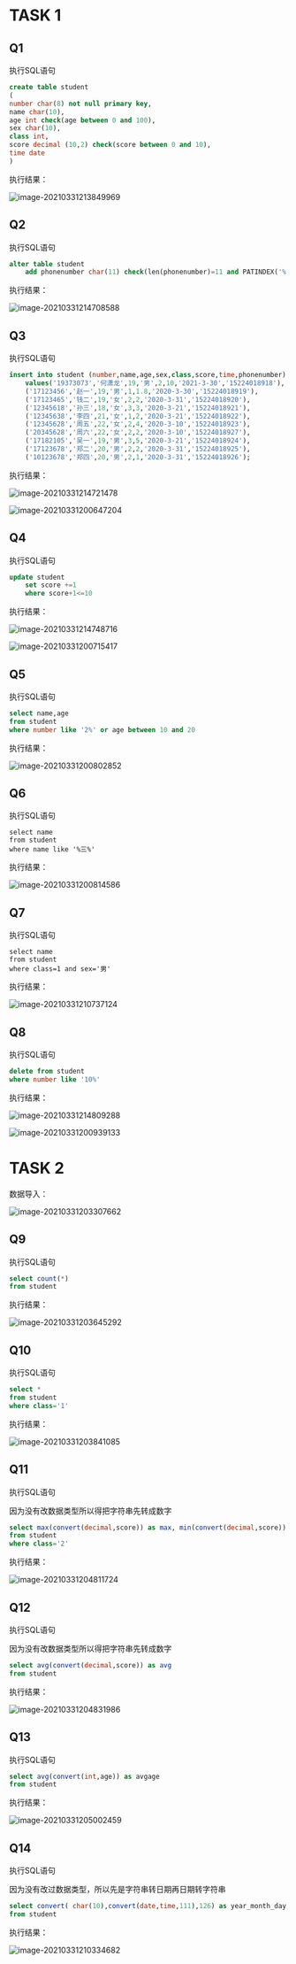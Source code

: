 # TASK 1

## Q1

执行SQL语句

```sql
create table student
(
number char(8) not null primary key,
name char(10),
age int check(age between 0 and 100),
sex char(10),
class int,
score decimal (10,2) check(score between 0 and 10),
time date
)
```

执行结果：

![image-20210331213849969](19373073_何潇龙_第2次实验.assets/image-20210331213849969.png)

## Q2

执行SQL语句

```sql
alter table student
	add phonenumber char(11) check(len(phonenumber)=11 and PATINDEX('%[^0-9]%', phonenumber)=0) 
```

执行结果：

![image-20210331214708588](19373073_何潇龙_第2次实验.assets/image-20210331214708588.png)

## Q3

执行SQL语句

```sql
insert into student (number,name,age,sex,class,score,time,phonenumber)
	values('19373073','何潇龙',19,'男',2,10,'2021-3-30','15224018918'),
	('17123456','赵一',19,'男',1,1.8,'2020-3-30','15224018919'),
	('17123465','钱二',19,'女',2,2,'2020-3-31','15224018920'),
	('12345618','孙三',18,'女',3,3,'2020-3-21','15224018921'),
	('12345638','李四',21,'女',1,2,'2020-3-21','15224018922'),
	('12345628','周五',22,'女',2,4,'2020-3-10','15224018923'),
	('20345628','周六',22,'女',2,2,'2020-3-10','15224018927'),
	('17182105','吴一',19,'男',3,5,'2020-3-21','15224018924'),
	('17123678','郑二',20,'男',2,2,'2020-3-31','15224018925'),
	('10123678','郑四',20,'男',2,1,'2020-3-31','15224018926');
```

执行结果：

![image-20210331214721478](19373073_何潇龙_第2次实验.assets/image-20210331214721478.png)

![image-20210331200647204](19373073_何潇龙_第2次实验.assets/image-20210331200647204.png)

## Q4

执行SQL语句

```sql
update student
	set score +=1
	where score+1<=10
```

执行结果：

![image-20210331214748716](19373073_何潇龙_第2次实验.assets/image-20210331214748716.png)

![image-20210331200715417](19373073_何潇龙_第2次实验.assets/image-20210331200715417.png)

## Q5

执行SQL语句

```sql
select name,age
from student
where number like '2%' or age between 10 and 20
```

执行结果：

![image-20210331200802852](19373073_何潇龙_第2次实验.assets/image-20210331200802852.png)

## Q6

执行SQL语句

```
select name
from student
where name like '%三%'
```

执行结果：

![image-20210331200814586](19373073_何潇龙_第2次实验.assets/image-20210331200814586.png)

## Q7

执行SQL语句

```
select name
from student
where class=1 and sex='男'
```

执行结果：

![image-20210331210737124](19373073_何潇龙_第2次实验.assets/image-20210331210737124.png)

## Q8

执行SQL语句

```sql
delete from student
where number like '10%'
```

执行结果：

![image-20210331214809288](19373073_何潇龙_第2次实验.assets/image-20210331214809288.png)

![image-20210331200939133](19373073_何潇龙_第2次实验.assets/image-20210331200939133.png)

# TASK 2

数据导入：

![image-20210331203307662](19373073_何潇龙_第2次实验.assets/image-20210331203307662.png)

## Q9

执行SQL语句

```sql
select count(*)
from student
```

执行结果：

![image-20210331203645292](19373073_何潇龙_第2次实验.assets/image-20210331203645292.png)

## Q10

执行SQL语句

```sql
select *
from student
where class='1'
```

执行结果：

![image-20210331203841085](19373073_何潇龙_第2次实验.assets/image-20210331203841085.png)

## Q11

执行SQL语句

因为没有改数据类型所以得把字符串先转成数字

```sql
select max(convert(decimal,score)) as max, min(convert(decimal,score)) as min
from student
where class='2'
```

执行结果：

![image-20210331204811724](19373073_何潇龙_第2次实验.assets/image-20210331204811724.png)

## Q12

执行SQL语句

因为没有改数据类型所以得把字符串先转成数字

```sql
select avg(convert(decimal,score)) as avg
from student
```

执行结果：

![image-20210331204831986](19373073_何潇龙_第2次实验.assets/image-20210331204831986.png)

## Q13

执行SQL语句

```sql
select avg(convert(int,age)) as avgage
from student
```

执行结果：

![image-20210331205002459](19373073_何潇龙_第2次实验.assets/image-20210331205002459.png)

## Q14

执行SQL语句

因为没有改过数据类型，所以先是字符串转日期再日期转字符串

```sql
select convert( char(10),convert(date,time,111),126) as year_month_day,convert(char(10),convert(date,time,111),112) as yearmonthday
from student
```

执行结果：

![image-20210331210334682](19373073_何潇龙_第2次实验.assets/image-20210331210334682.png)